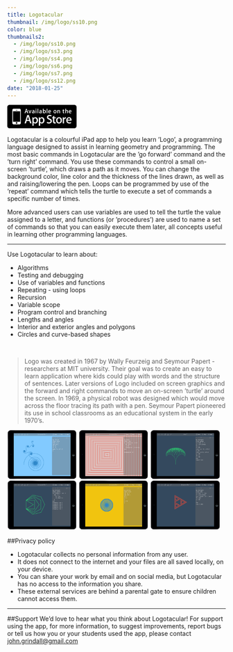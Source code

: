 ```yaml
---
title: Logotacular
thumbnail: /img/logo/ss10.png
color: blue
thumbnails2:
  - /img/logo/ss10.png
  - /img/logo/ss3.png
  - /img/logo/ss4.png
  - /img/logo/ss6.png
  - /img/logo/ss7.png
  - /img/logo/ss12.png
date: "2018-01-25"
---
```


<a class='centre' href="https://itunes.apple.com/gb/app/logotacular/id899728048?mt=8">
	<img src="/img/logo/app_store_badge.png" />
</a>


Logotacular is a colourful iPad app to help you learn &#8217;Logo&#8217;, a programming language designed to assist in learning geometry and programming.
The most basic commands in Logotacular are the &#8217;go forward&#8217; command and the &#8217;turn right&#8217; command. You use these commands to control a small on-screen &#8217;turtle&#8217;, which draws a path as it moves. You can change the background color, line color and the thickness of the lines drawn, as well as and raising/lowering the pen. Loops can be programmed by use of the &#8217;repeat&#8217; command which tells the turtle to execute a set of commands a specific number of times.

More advanced users can use variables are used to tell the turtle the value assigned to a letter, and functions (or &#8217;procedures&#8217;) are used to name a set of commands so that you can easily execute them later, all concepts useful in learning other programming languages.

<hr/>

Use Logotacular to learn about:

* Algorithms
* Testing and debugging
* Use of variables and functions
* Repeating - using loops
* Recursion
* Variable scope
* Program control and branching
* Lengths and angles
* Interior and exterior angles and polygons
* Circles and curve-based shapes

 

>Logo was created in 1967 by Wally Feurzeig and Seymour Papert - researchers at MIT university. Their goal was to create an easy to learn application where kids could play with words and the structure of sentences. Later versions of Logo included on screen graphics and the forward and right commands to move an on-screen &#8217;turtle&#8217; around the screen. In 1969, a physical robot was designed which would move across the floor tracing its path with a pen. Seymour Papert pioneered its use in school classrooms as an educational system in the early 1970&#8217;s.

<a href="/img/logo/ss10.png"><img src="/img/logo/ss10.png" style="width: 32%;"/></a>
<a href="/img/logo/ss10.png"><img src="/img/logo/ss3.png" style="width: 32%;"/></a>
<a href="/img/logo/ss10.png"><img src="/img/logo/ss4.png" style="width: 32%;"/></a>
<a href="/img/logo/ss10.png"><img src="/img/logo/ss6.png" style="width: 32%;"/></a>
<a href="/img/logo/ss10.png"><img src="/img/logo/ss7.png" style="width: 32%;"/></a>
<a href="/img/logo/ss10.png"><img src="/img/logo/ss12.png" style="width: 32%;"/></a>


##Privacy policy
* Logotacular collects no personal information from any user.
* It does not connect to the internet and your files are all saved locally, on your device.
* You can share your work by email and on social media, but Logotacular has no access to the information you share.
* These external services are behind a parental gate to ensure children cannot access them.

<hr/>

##Support
We&#8217;d love to hear what you think about Logotacular!
For support using the app, for more information, to suggest improvements, report bugs or tell us how you or your students used the app, please contact john.grindall@gmail.com
